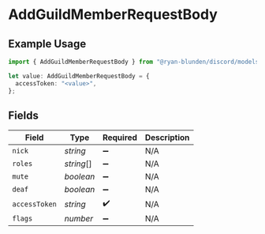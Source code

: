 # AddGuildMemberRequestBody

## Example Usage

```typescript
import { AddGuildMemberRequestBody } from "@ryan-blunden/discord/models/operations";

let value: AddGuildMemberRequestBody = {
  accessToken: "<value>",
};
```

## Fields

| Field              | Type               | Required           | Description        |
| ------------------ | ------------------ | ------------------ | ------------------ |
| `nick`             | *string*           | :heavy_minus_sign: | N/A                |
| `roles`            | *string*[]         | :heavy_minus_sign: | N/A                |
| `mute`             | *boolean*          | :heavy_minus_sign: | N/A                |
| `deaf`             | *boolean*          | :heavy_minus_sign: | N/A                |
| `accessToken`      | *string*           | :heavy_check_mark: | N/A                |
| `flags`            | *number*           | :heavy_minus_sign: | N/A                |